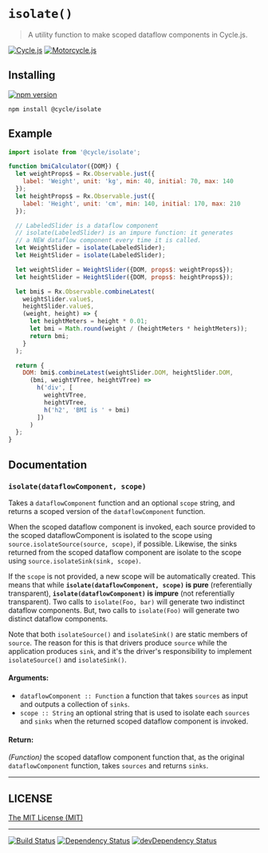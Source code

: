 # `isolate()`

> A utility function to make scoped dataflow components in Cycle.js.

[![Cycle.js](https://img.shields.io/badge/Cycle.js-compatible-brightgreen.svg)](https://github.com/cyclejs)
[![Motorcycle.js](https://img.shields.io/badge/Motorcycle.js-compatible-brightgreen.svg)](https://github.com/motorcyclejs)

## Installing

[![npm version](https://badge.fury.io/js/%40cycle%2Fisolate.svg)](http://badge.fury.io/js/%40cycle%2Fisolate)

`npm install @cycle/isolate`

## Example

```js
import isolate from '@cycle/isolate';

function bmiCalculator({DOM}) {
  let weightProps$ = Rx.Observable.just({
    label: 'Weight', unit: 'kg', min: 40, initial: 70, max: 140
  });
  let heightProps$ = Rx.Observable.just({
    label: 'Height', unit: 'cm', min: 140, initial: 170, max: 210
  });

  // LabeledSlider is a dataflow component
  // isolate(LabeledSlider) is an impure function: it generates
  // a NEW dataflow component every time it is called.
  let WeightSlider = isolate(LabeledSlider);
  let HeightSlider = isolate(LabeledSlider);

  let weightSlider = WeightSlider({DOM, props$: weightProps$});
  let heightSlider = HeightSlider({DOM, props$: heightProps$});

  let bmi$ = Rx.Observable.combineLatest(
    weightSlider.value$,
    heightSlider.value$,
    (weight, height) => {
      let heightMeters = height * 0.01;
      let bmi = Math.round(weight / (heightMeters * heightMeters));
      return bmi;
    }
  );

  return {
    DOM: bmi$.combineLatest(weightSlider.DOM, heightSlider.DOM,
      (bmi, weightVTree, heightVTree) =>
        h('div', [
          weightVTree,
          heightVTree,
          h('h2', 'BMI is ' + bmi)
        ])
      )
  };
}
```

## Documentation

### <a id="isolate"></a> `isolate(dataflowComponent, scope)`

Takes a `dataflowComponent` function and an optional `scope` string, and
returns a scoped version of the `dataflowComponent` function.

When the scoped dataflow component is invoked, each source provided to the
scoped dataflowComponent is isolated to the scope using
`source.isolateSource(source, scope)`, if possible. Likewise, the sinks
returned from the scoped dataflow component are isolate to the scope using
`source.isolateSink(sink, scope)`.

If the `scope` is not provided, a new scope will be automatically created.
This means that while **`isolate(dataflowComponent, scope)` is pure**
(referentially transparent), **`isolate(dataflowComponent)` is impure**
(not referentially transparent). Two calls to `isolate(Foo, bar)` will
generate two indistinct dataflow components. But, two calls to `isolate(Foo)`
will generate two distinct dataflow components.

Note that both `isolateSource()` and `isolateSink()` are static members of
`source`. The reason for this is that drivers produce `source` while the
application produces `sink`, and it's the driver's responsibility to
implement `isolateSource()` and `isolateSink()`.

#### Arguments:

- `dataflowComponent :: Function` a function that takes `sources` as input and outputs a collection of `sinks`.
- `scope :: String` an optional string that is used to isolate each `sources` and `sinks` when the returned scoped dataflow component is invoked.

#### Return:

*(Function)* the scoped dataflow component function that, as the original `dataflowComponent` function, takes `sources` and returns `sinks`.

- - -

## LICENSE

[The MIT License (MIT)](https://github.com/cyclejs/isolate/blob/master/LICENSE)

- - -

[![Build Status](https://travis-ci.org/cyclejs/isolate.svg?branch=master)](https://travis-ci.org/cyclejs/isolate)
[![Dependency Status](https://david-dm.org/cyclejs/isolate.svg)](https://david-dm.org/cyclejs/isolate)
[![devDependency Status](https://david-dm.org/cyclejs/isolate/dev-status.svg)](https://david-dm.org/cyclejs/isolate#info=devDependencies)
